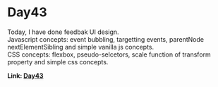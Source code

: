 # Day43

Today, I have done feedbak UI design.<br> Javascript concepts: event bubbling, targetting events,
parentNode nextElementSibling and simple vanilla js concepts.<br> CSS concepts: flexbox,
pseudo-selcetors, scale function of transform property and simple css concepts.<br>

**Link: [Day43](https://rushigoswami.github.io/50-Days-of-Javascript/day43)**
